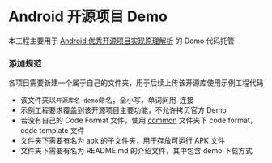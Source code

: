 Android 开源项目 Demo
=========================

本工程主要用于 [Android 优秀开源项目实现原理解析](https://github.com/android-cn/android-open-project-analysis) 的 Demo 代码托管

### 添加规范
各项目需要新建一个属于自己的文件夹，用于后续上传该开源库使用示例工程代码  
- 该文件夹以`开源库名-demo`命名，全小写，单词间用`-`连接  
- 示例工程要求覆盖到该开源项目主要功能，不允许拷贝官方 Demo  
- 若没有自己的 Code Format 文件，使用 [common](https://github.com/android-cn/android-open-project-demo/tree/master/common) 文件夹下 code format，code template 文件  
- 文件夹下需要有名为 apk 的子文件夹，用于存放可运行 APK 文件  
- 文件夹下需要有名为 README.md 的介绍文件，其中包含 demo 下载方式  

